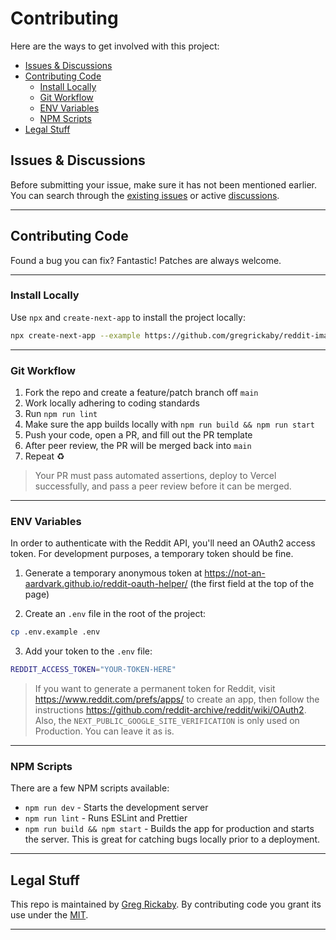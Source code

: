 # Contributing <!-- omit in toc -->

Here are the ways to get involved with this project:

- [Issues & Discussions](#issues--discussions)
- [Contributing Code](#contributing-code)
  - [Install Locally](#install-locally)
  - [Git Workflow](#git-workflow)
  - [ENV Variables](#env-variables)
  - [NPM Scripts](#npm-scripts)
- [Legal Stuff](#legal-stuff)

## Issues & Discussions

Before submitting your issue, make sure it has not been mentioned earlier. You can search through the [existing issues](https://github.com/gregrickaby/reddit-image-viewer/issues) or active [discussions](https://github.com/gregrickaby/reddit-image-viewer/discussions).

---

## Contributing Code

Found a bug you can fix? Fantastic! Patches are always welcome.

---

### Install Locally

Use `npx` and `create-next-app` to install the project locally:

```bash
npx create-next-app --example https://github.com/gregrickaby/reddit-image-viewer reddit-image-viewer
```

---

### Git Workflow

1. Fork the repo and create a feature/patch branch off `main`
2. Work locally adhering to coding standards
3. Run `npm run lint`
4. Make sure the app builds locally with `npm run build && npm run start`
5. Push your code, open a PR, and fill out the PR template
6. After peer review, the PR will be merged back into `main`
7. Repeat ♻️

> Your PR must pass automated assertions, deploy to Vercel successfully, and pass a peer review before it can be merged.

---

### ENV Variables

In order to authenticate with the Reddit API, you'll need an OAuth2 access token. For development purposes, a temporary token should be fine.

1. Generate a temporary anonymous token at <https://not-an-aardvark.github.io/reddit-oauth-helper/> (the first field at the top of the page)

2. Create an `.env` file in the root of the project:

```bash
cp .env.example .env
```

3. Add your token to the `.env` file:

```bash
REDDIT_ACCESS_TOKEN="YOUR-TOKEN-HERE"
```

> If you want to generate a permanent token for Reddit, visit <https://www.reddit.com/prefs/apps/> to create an app, then follow the instructions <https://github.com/reddit-archive/reddit/wiki/OAuth2>. Also, the `NEXT_PUBLIC_GOOGLE_SITE_VERIFICATION` is only used on Production. You can leave it as is.

---

### NPM Scripts

There are a few NPM scripts available:

- `npm run dev` - Starts the development server
- `npm run lint` - Runs ESLint and Prettier
- `npm run build && npm start` - Builds the app for production and starts the server. This is great for catching bugs locally prior to a deployment.

---

## Legal Stuff

This repo is maintained by [Greg Rickaby](https://gregrickaby.com/). By contributing code you grant its use under the [MIT](https://github.com/gregrickaby/reddit-image-viewer/blob/main/LICENSE).

---
